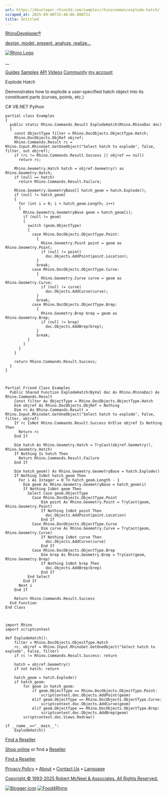 ```yaml
---
url: https://developer.rhino3d.com/samples/rhinocommon/explode-hatch/
scraped_at: 2025-09-08T15:46:06.800722
title: Untitled
---
```


[RhinoDeveloper®](/)

[design, model, present, analyze, realize...](/)

[![Rhino Logo](https://developer.rhino3d.com/images/rhinodevlogo.png)](/)

__

[Guides](https://developer.rhino3d.com/guides)
[Samples](https://developer.rhino3d.com/samples)
[API](https://developer.rhino3d.com/api)
[Videos](https://developer.rhino3d.com/videos)
[Community](https://discourse.mcneel.com/c/rhino-developer) [my account
](https://www.rhino3d.com/my-account/ "Manage your account, licenses, and
teams")

Explode Hatch

Demonstrates how to explode a user-specified hatch object into its constituent
parts (curves, points, etc.)

C# VB.NET Python

    
    
    partial class Examples
    {
      public static Rhino.Commands.Result ExplodeHatch(Rhino.RhinoDoc doc)
      {
        const ObjectType filter = Rhino.DocObjects.ObjectType.Hatch;
        Rhino.DocObjects.ObjRef objref;
        Rhino.Commands.Result rc = Rhino.Input.RhinoGet.GetOneObject("Select hatch to explode", false, filter, out objref);
        if (rc != Rhino.Commands.Result.Success || objref == null)
          return rc;
    
        Rhino.Geometry.Hatch hatch = objref.Geometry() as Rhino.Geometry.Hatch;
        if (null == hatch)
          return Rhino.Commands.Result.Failure;
    
        Rhino.Geometry.GeometryBase[] hatch_geom = hatch.Explode();
        if (null != hatch_geom)
        {
          for (int i = 0; i < hatch_geom.Length; i++)
          {
            Rhino.Geometry.GeometryBase geom = hatch_geom[i];
            if (null != geom)
            {
              switch (geom.ObjectType)
              {
                case Rhino.DocObjects.ObjectType.Point:
                  {
                    Rhino.Geometry.Point point = geom as Rhino.Geometry.Point;
                    if (null != point)
                      doc.Objects.AddPoint(point.Location);
                  }
                  break;
                case Rhino.DocObjects.ObjectType.Curve:
                  {
                    Rhino.Geometry.Curve curve = geom as Rhino.Geometry.Curve;
                    if (null != curve)
                      doc.Objects.AddCurve(curve);
                  }
                  break;
                case Rhino.DocObjects.ObjectType.Brep:
                  {
                    Rhino.Geometry.Brep brep = geom as Rhino.Geometry.Brep;
                    if (null != brep)
                      doc.Objects.AddBrep(brep);
                  }
                  break;
              }
            }
          }
        }
    
        return Rhino.Commands.Result.Success;
      }
    }
    
    
    
    Partial Friend Class Examples
      Public Shared Function ExplodeHatch(ByVal doc As Rhino.RhinoDoc) As Rhino.Commands.Result
    	Const filter As ObjectType = Rhino.DocObjects.ObjectType.Hatch
    	Dim objref As Rhino.DocObjects.ObjRef = Nothing
    	Dim rc As Rhino.Commands.Result = Rhino.Input.RhinoGet.GetOneObject("Select hatch to explode", False, filter, objref)
    	If rc IsNot Rhino.Commands.Result.Success OrElse objref Is Nothing Then
    	  Return rc
    	End If
    
    	Dim hatch As Rhino.Geometry.Hatch = TryCast(objref.Geometry(), Rhino.Geometry.Hatch)
    	If Nothing Is hatch Then
    	  Return Rhino.Commands.Result.Failure
    	End If
    
    	Dim hatch_geom() As Rhino.Geometry.GeometryBase = hatch.Explode()
    	If Nothing IsNot hatch_geom Then
    	  For i As Integer = 0 To hatch_geom.Length - 1
    		Dim geom As Rhino.Geometry.GeometryBase = hatch_geom(i)
    		If Nothing IsNot geom Then
    		  Select Case geom.ObjectType
    			Case Rhino.DocObjects.ObjectType.Point
    				Dim point As Rhino.Geometry.Point = TryCast(geom, Rhino.Geometry.Point)
    				If Nothing IsNot point Then
    				  doc.Objects.AddPoint(point.Location)
    				End If
    			Case Rhino.DocObjects.ObjectType.Curve
    				Dim curve As Rhino.Geometry.Curve = TryCast(geom, Rhino.Geometry.Curve)
    				If Nothing IsNot curve Then
    				  doc.Objects.AddCurve(curve)
    				End If
    			Case Rhino.DocObjects.ObjectType.Brep
    				Dim brep As Rhino.Geometry.Brep = TryCast(geom, Rhino.Geometry.Brep)
    				If Nothing IsNot brep Then
    				  doc.Objects.AddBrep(brep)
    				End If
    		  End Select
    		End If
    	  Next i
    	End If
    
    	Return Rhino.Commands.Result.Success
      End Function
    End Class
    
    
    
    import Rhino
    import scriptcontext
    
    def ExplodeHatch():
        filter = Rhino.DocObjects.ObjectType.Hatch
        rc, objref = Rhino.Input.RhinoGet.GetOneObject("Select hatch to explode", False, filter)
        if rc != Rhino.Commands.Result.Success: return
    
        hatch = objref.Geometry()
        if not hatch: return
    
        hatch_geom = hatch.Explode()
        if hatch_geom:
            for geom in hatch_geom:
                if geom.ObjectType == Rhino.DocObjects.ObjectType.Point:
                    scriptcontext.doc.Objects.AddPoint(geom)
                elif geom.ObjectType == Rhino.DocObjects.ObjectType.Curve:
                    scriptcontext.doc.Objects.AddCurve(geom)
                elif geom.ObjectType == Rhino.DocObjects.ObjectType.Brep:
                    scriptcontext.doc.Objects.AddBrep(geom)
            scriptcontext.doc.Views.Redraw()
    
    if __name__=="__main__":
        ExplodeHatch()
    

  

[Find a Reseller](https://www.rhino3d.com/sales)

[Shop online](https://www.rhino3d.com/store) or find a
[Reseller](https://www.rhino3d.com/sales)

[Find a Reseller](https://www.rhino3d.com/sales)

[Privacy Policy](https://www.rhino3d.com/privacy) •
[About](https://www.rhino3d.com/mcneel/about) • [Contact
Us](https://www.rhino3d.com/mcneel/contact) • [
Language](https://www.rhino3d.com/language "Change to a different region or
language")

[Copyright © 1993-2025 Robert McNeel & Associates. All Rights
Reserved.](https://www.rhino3d.com/mcneel/about)

[](https://www.facebook.com/McNeelRhinoceros/)
[](https://twitter.com/bobmcneel) [](https://www.linkedin.com/groups/75313/)
[](https://www.youtube.com/user/RhinoGuide/videos) [](https://vimeo.com/rhino)
[![Blogger
icon](https://developer.rhino3d.com/images/blogger.svg)](http://blog.rhino3d.com/)
[![Food4Rhino](https://developer.rhino3d.com/images/f4r_icon_01.svg)](https://www.food4rhino.com)

